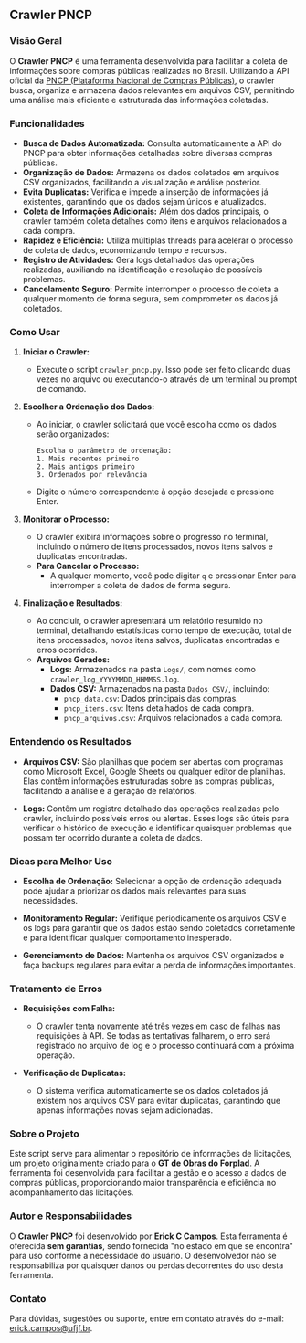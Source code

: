 ## Crawler PNCP

### Visão Geral

O **Crawler PNCP** é uma ferramenta desenvolvida para facilitar a coleta de informações sobre compras públicas realizadas no Brasil. Utilizando a API oficial da [PNCP (Plataforma Nacional de Compras Públicas)](https://pncp.gov.br), o crawler busca, organiza e armazena dados relevantes em arquivos CSV, permitindo uma análise mais eficiente e estruturada das informações coletadas.

### Funcionalidades

- **Busca de Dados Automatizada:** Consulta automaticamente a API do PNCP para obter informações detalhadas sobre diversas compras públicas.
- **Organização de Dados:** Armazena os dados coletados em arquivos CSV organizados, facilitando a visualização e análise posterior.
- **Evita Duplicatas:** Verifica e impede a inserção de informações já existentes, garantindo que os dados sejam únicos e atualizados.
- **Coleta de Informações Adicionais:** Além dos dados principais, o crawler também coleta detalhes como itens e arquivos relacionados a cada compra.
- **Rapidez e Eficiência:** Utiliza múltiplas threads para acelerar o processo de coleta de dados, economizando tempo e recursos.
- **Registro de Atividades:** Gera logs detalhados das operações realizadas, auxiliando na identificação e resolução de possíveis problemas.
- **Cancelamento Seguro:** Permite interromper o processo de coleta a qualquer momento de forma segura, sem comprometer os dados já coletados.

### Como Usar

1. **Iniciar o Crawler:**
   
   - Execute o script `crawler_pncp.py`. Isso pode ser feito clicando duas vezes no arquivo ou executando-o através de um terminal ou prompt de comando.

2. **Escolher a Ordenação dos Dados:**
   
   - Ao iniciar, o crawler solicitará que você escolha como os dados serão organizados:
     ```
     Escolha o parâmetro de ordenação:
     1. Mais recentes primeiro
     2. Mais antigos primeiro
     3. Ordenados por relevância
     ```
   - Digite o número correspondente à opção desejada e pressione Enter.

3. **Monitorar o Processo:**
   
   - O crawler exibirá informações sobre o progresso no terminal, incluindo o número de itens processados, novos itens salvos e duplicatas encontradas.
   - **Para Cancelar o Processo:**
     - A qualquer momento, você pode digitar `q` e pressionar Enter para interromper a coleta de dados de forma segura.

4. **Finalização e Resultados:**
   
   - Ao concluir, o crawler apresentará um relatório resumido no terminal, detalhando estatísticas como tempo de execução, total de itens processados, novos itens salvos, duplicatas encontradas e erros ocorridos.
   - **Arquivos Gerados:**
     - **Logs:** Armazenados na pasta `Logs/`, com nomes como `crawler_log_YYYYMMDD_HHMMSS.log`.
     - **Dados CSV:** Armazenados na pasta `Dados_CSV/`, incluindo:
       - `pncp_data.csv`: Dados principais das compras.
       - `pncp_itens.csv`: Itens detalhados de cada compra.
       - `pncp_arquivos.csv`: Arquivos relacionados a cada compra.

### Entendendo os Resultados

- **Arquivos CSV:** São planilhas que podem ser abertas com programas como Microsoft Excel, Google Sheets ou qualquer editor de planilhas. Elas contêm informações estruturadas sobre as compras públicas, facilitando a análise e a geração de relatórios.
  
- **Logs:** Contêm um registro detalhado das operações realizadas pelo crawler, incluindo possíveis erros ou alertas. Esses logs são úteis para verificar o histórico de execução e identificar quaisquer problemas que possam ter ocorrido durante a coleta de dados.

### Dicas para Melhor Uso

- **Escolha de Ordenação:** Selecionar a opção de ordenação adequada pode ajudar a priorizar os dados mais relevantes para suas necessidades.
  
- **Monitoramento Regular:** Verifique periodicamente os arquivos CSV e os logs para garantir que os dados estão sendo coletados corretamente e para identificar qualquer comportamento inesperado.
  
- **Gerenciamento de Dados:** Mantenha os arquivos CSV organizados e faça backups regulares para evitar a perda de informações importantes.

### Tratamento de Erros

- **Requisições com Falha:**
  - O crawler tenta novamente até três vezes em caso de falhas nas requisições à API. Se todas as tentativas falharem, o erro será registrado no arquivo de log e o processo continuará com a próxima operação.
  
- **Verificação de Duplicatas:**
  - O sistema verifica automaticamente se os dados coletados já existem nos arquivos CSV para evitar duplicatas, garantindo que apenas informações novas sejam adicionadas.

### Sobre o Projeto

Este script serve para alimentar o repositório de informações de licitações, um projeto originalmente criado para o **GT de Obras do Forplad**. A ferramenta foi desenvolvida para facilitar a gestão e o acesso a dados de compras públicas, proporcionando maior transparência e eficiência no acompanhamento das licitações.

### Autor e Responsabilidades

O **Crawler PNCP** foi desenvolvido por **Erick C Campos**. Esta ferramenta é oferecida **sem garantias**, sendo fornecida "no estado em que se encontra" para uso conforme a necessidade do usuário. O desenvolvedor não se responsabiliza por quaisquer danos ou perdas decorrentes do uso desta ferramenta.

### Contato

Para dúvidas, sugestões ou suporte, entre em contato através do e-mail: [erick.campos@ufjf.br](mailto:erick.campos@ufjf.br).

